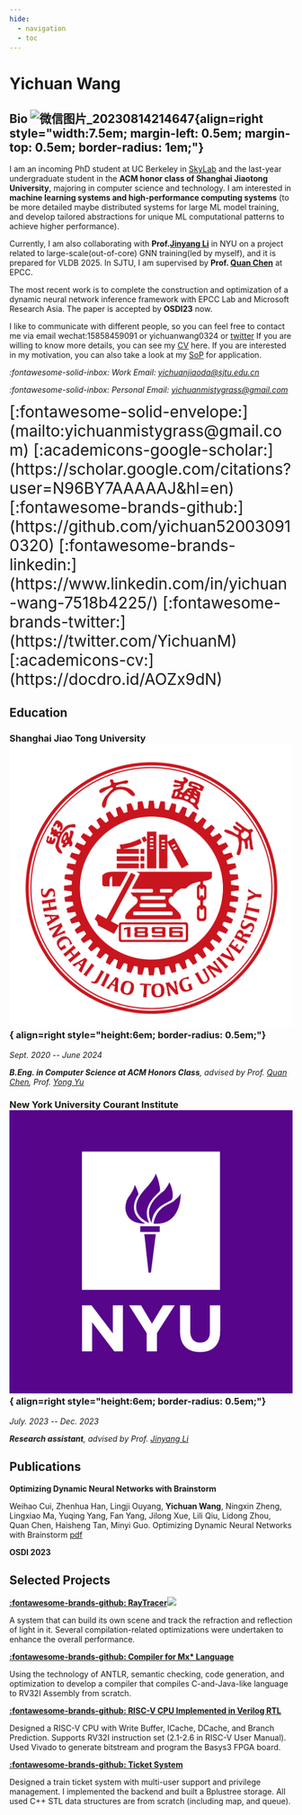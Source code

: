 ```yaml
---
hide:
  - navigation
  - toc
---
```


# Yichuan Wang 

## Bio ![微信图片_20230814214647](https://github.com/yichuan520030910320/yichuan520030910320.github.io/assets/73766326/9129f24b-aa5e-4674-a918-4b2160887792){align=right style="width:7.5em; margin-left: 0.5em; margin-top: 0.5em; border-radius: 1em;"}

I am an incoming PhD student at UC Berkeley in [SkyLab](https://sky.cs.berkeley.edu/) and the last-year undergraduate student in the **ACM honor class of Shanghai Jiaotong University**, majoring in computer science and technology. I am interested in **machine learning systems and high-performance computing systems** (to be more detailed maybe distributed systems for large ML model training, and develop tailored abstractions for unique ML computational patterns to achieve higher performance).

Currently, I am also collaborating with **Prof.[Jinyang Li](http://www.news.cs.nyu.edu/~jinyang/)** in NYU on a project related to large-scale(out-of-core) GNN training(led by myself), and it is prepared for VLDB 2025. In SJTU, I am supervised by **Prof. [Quan Chen](https://www.cs.sjtu.edu.cn/~chen-quan/)** at EPCC. 

The most recent work is to complete the construction and optimization of a dynamic neural network inference framework with EPCC Lab and Microsoft Research Asia. 
The paper is accepted by **OSDI23** now.

I like to communicate with different people, so you can feel free to contact me via email wechat:15858459091 or yichuanwang0324 or [twitter](https://twitter.com/YichuanM)
If you are willing to know more details, you can see my [CV](https://docdro.id/AOZx9dN) here. If you are interested in my motivation, you can also take a look at my [SoP](https://docdro.id/OvdjJ6Q) for application.

*:fontawesome-solid-inbox: Work Email: [yichuanjiaoda@sjtu.edu.cn](mailto:yichuanjiaoda@sjtu.edu.cn)*

*:fontawesome-solid-inbox: Personal Email: [yichuanmistygrass@gmail.com](mailto:yichuanmistygrass@gmail.com)*

<span style="font-size:2em;">
  [:fontawesome-solid-envelope:](mailto:yichuanmistygrass@gmail.com)
  [:academicons-google-scholar:](https://scholar.google.com/citations?user=N96BY7AAAAAJ&hl=en)
  [:fontawesome-brands-github:](https://github.com/yichuan520030910320)
  [:fontawesome-brands-linkedin:](https://www.linkedin.com/in/yichuan-wang-7518b4225/)
  [:fontawesome-brands-twitter:](https://twitter.com/YichuanM)
  [:academicons-cv:](https://docdro.id/AOZx9dN) <!-- Your CV link -->
</span>

## Education

### Shanghai Jiao Tong University![Image title](images/favicon.png){ align=right style="height:6em; border-radius: 0.5em;"}

*Sept. 2020 -- June 2024*

***B.Eng. in Computer Science at ACM Honors Class**, advised by Prof. [Quan Chen](https://www.cs.sjtu.edu.cn/~chen-quan/), Prof. [Yong Yu](https://scholar.google.com/citations?user=-84M1m0AAAAJ)*


### New York University Courant Institute![Image title](images/nyu.png){ align=right style="height:6em; border-radius: 0.5em;"}

*July. 2023 -- Dec. 2023*

***Research assistant**, advised by Prof. [Jinyang Li](http://www.news.cs.nyu.edu/~jinyang/)*

## Publications

**Optimizing Dynamic Neural Networks with Brainstorm**

Weihao Cui, Zhenhua Han, Lingji Ouyang, **Yichuan Wang**, Ningxin Zheng, Lingxiao Ma, Yuqing Yang, Fan Yang, Jilong Xue, Lili Qiu, Lidong Zhou, Quan Chen, Haisheng Tan, Minyi Guo. Optimizing Dynamic Neural Networks with Brainstorm [pdf](https://www.usenix.org/system/files/osdi23-cui.pdf)

**OSDI 2023** 


## Selected Projects
**[:fontawesome-brands-github: RayTracer](https://github.com/yichuan520030910320/raytracer)[![](https://img.shields.io/github/stars/yichuan520030910320/raytracer.svg?style=social)](https://github.com/yichuan520030910320/raytracer/stargazers)**


A system that can build its own scene and track the refraction and reflection of light in it. Several compilation-related optimizations were undertaken to enhance the overall performance.

**[:fontawesome-brands-github: Compiler for Mx* Language](https://github.com/yichuan520030910320/compiler_2021)**

Using the technology of ANTLR, semantic checking, code generation, and optimization to develop a compiler that compiles C-and-Java-like language to RV32I Assembly from scratch.

**[:fontawesome-brands-github: RISC-V CPU Implemented in Verilog RTL](https://github.com/yichuan520030910320/CPU_ACM_2021)**

Designed a RISC-V CPU with Write Buffer, ICache, DCache, and Branch Prediction. Supports RV32I instruction set (2.1-2.6 in RISC-V User Manual). Used Vivado to generate bitstream and program the Basys3 FPGA board.

**[:fontawesome-brands-github: Ticket System ](https://github.com/yichuan520030910320/My_train)**

Designed a train ticket system with multi-user support and privilege management. I implemented the backend and built a Bplustree storage. All used C++ STL data structures are from scratch (including map, and queue).




<script type="text/javascript" id="clustrmaps" src="//clustrmaps.com/map_v2.js?d=vKDFbzvNtdhkO6iWYD25euhaXiT5AUrPPEenMbdR3I0&cl=ffffff&w=a"></script>

